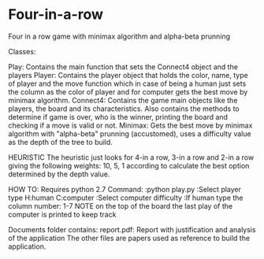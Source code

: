 # Four-in-a-row
Four in a row game with minimax algorithm and alpha-beta prunning

Classes:

Play: Contains the main function that sets the Connect4 object and the players
Player: Contains the player object that holds the color, name, type of player and the move function which 
in case of being a human just sets the column as the color of player and for computer gets the best move 
by minimax algorithm.
Connect4: Contains the game main objects like the players, the board and its characteristics. Also contains the
methods to determine if game is over, who is the winner, printing the board and checking if a move is valid or not.
Minimax: Gets the best move by minimax algorithm with "alpha-beta" prunning (accustomed), uses a difficulty value as the depth of the tree to build.

HEURISTIC
The heuristic just looks for 4-in a row, 3-in a row and 2-in a row giving the following weights: 10, 5, 1 according
to calculate the best option determined by the depth value.

HOW TO:
Requires python 2.7
Command:
:python play.py
  :Select player type H:human C:computer
    :Select computer difficulty
  :If human type the column number: 1-7
NOTE on the top of the board the last play of the computer is printed to keep track

Documents folder contains:
report.pdf: Report with justification and analysis of the application
The other files are papers used as reference to build the application.
